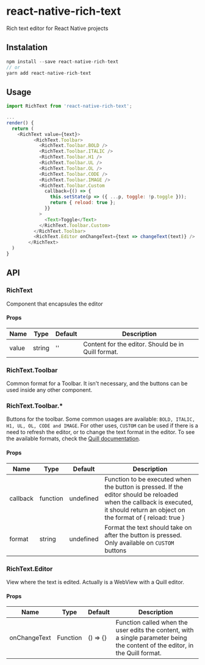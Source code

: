 # react-native-rich-text

Rich text editor for React Native projects

## Instalation

```js
npm install --save react-native-rich-text
// or
yarn add react-native-rich-text
```

## Usage

```js
import RichText from 'react-native-rich-text';

...
render() {
  return (
    <RichText value={text}>
          <RichText.Toolbar>
            <RichText.Toolbar.BOLD />
            <RichText.Toolbar.ITALIC />
            <RichText.Toolbar.H1 />
            <RichText.Toolbar.UL />
            <RichText.Toolbar.OL />
            <RichText.Toolbar.CODE />
            <RichText.Toolbar.IMAGE />
            <RichText.Toolbar.Custom
              callback={() => {
                this.setState(p => ({ ...p, toggle: !p.toggle }));
                return { reload: true };
              }}
            >
              <Text>Toggle</Text>
            </RichText.Toolbar.Custom>
          </RichText.Toolbar>
          <RichText.Editor onChangeText={text => changeText(text)} />
        </RichText>
  )
}
```

## API

### RichText

Component that encapsules the editor

#### Props

| Name  | Type   | Default | Description                                        |
| ----- | ------ | ------- | -------------------------------------------------- |
| value | string | ''      | Content for the editor. Should be in Quill format. |

### RichText.Toolbar

Common format for a Toolbar. It isn't necessary, and the buttons can be used inside any other component.

### RichText.Toolbar.\*

Buttons for the toolbar. Some common usages are available: `BOLD, ITALIC, H1, UL, OL, CODE and IMAGE`. For other uses, `CUSTOM` can be used if there is a need to refresh the editor, or to change the text format in the editor. To see the available formats, check the [Quill documentation](https://quilljs.com/docs/api/).

#### Props

| Name     | Type     | Default   | Description                                                                                                                                                                      |
| -------- | -------- | --------- | -------------------------------------------------------------------------------------------------------------------------------------------------------------------------------- |
| callback | function | undefined | Function to be executed when the button is pressed. If the editor should be reloaded when the callback is executed, it should return an object on the format of { reload: true } |
| format   | string   | undefined | Format the text should take on after the button is pressed. Only available on `CUSTOM` buttons                                                                                   |

### RichText.Editor

View where the text is edited. Actually is a WebView with a Quill editor.

#### Props

| Name         | Type     | Default  | Description                                                                                                                    |
| ------------ | -------- | -------- | ------------------------------------------------------------------------------------------------------------------------------ |
| onChangeText | Function | () => {} | Function called when the user edits the content, with a single parameter being the content of the editor, in the Quill format. |
